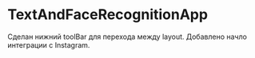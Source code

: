 # TextAndFaceRecognitionApp
Сделан нижний toolBar для перехода между layout. Добавлено начло интеграции с Instagram. 

